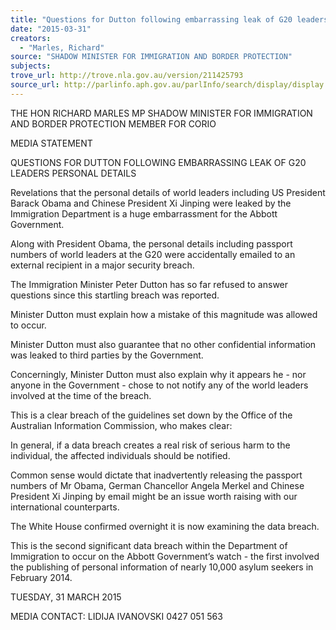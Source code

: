 ```yaml
---
title: "Questions for Dutton following embarrassing leak of G20 leaders personal details"
date: "2015-03-31"
creators:
  - "Marles, Richard"
source: "SHADOW MINISTER FOR IMMIGRATION AND BORDER PROTECTION"
subjects:
trove_url: http://trove.nla.gov.au/version/211425793
source_url: http://parlinfo.aph.gov.au/parlInfo/search/display/display.w3p;query=Id%3A%22media/pressrel/3747111%22
---
```


 

 THE HON RICHARD MARLES MP  SHADOW MINISTER FOR IMMIGRATION AND BORDER  PROTECTION  MEMBER FOR CORIO 

 

 MEDIA STATEMENT   

 QUESTIONS FOR DUTTON FOLLOWING EMBARRASSING LEAK OF G20  LEADERS PERSONAL DETAILS   

 Revelations that the personal details of world leaders including US President Barack  Obama and Chinese President Xi Jinping were leaked by the Immigration Department is  a huge embarrassment for the Abbott Government.    

 Along with President Obama, the personal details including passport numbers of world  leaders at the G20 were accidentally emailed to an external recipient in a major security  breach.    

 The Immigration Minister Peter Dutton has so far refused to answer questions since this  startling breach was reported.      

 Minister Dutton must explain how a mistake of this magnitude was allowed to occur.      

 Minister Dutton must also guarantee that no other confidential information was leaked  to third parties by the Government.    

 Concerningly, Minister Dutton must also explain why it appears he - nor anyone in the  Government - chose to not notify any of the world leaders involved at the time of the  breach.    

 This is a clear breach of the guidelines set down by the Office of the Australian  Information Commission, who makes clear:    

 In general, if a data breach creates a real risk of serious harm to the individual, the  affected individuals should be notified.    

 Common sense would dictate that inadvertently releasing the passport numbers of Mr  Obama, German Chancellor Angela Merkel and Chinese President Xi Jinping by email  might be an issue worth raising with our international counterparts.    

 The White House confirmed overnight it is now examining the data breach.     

 This is the second significant data breach within the Department of Immigration to  occur on the Abbott Government’s watch - the first involved the publishing of personal  information of nearly 10,000 asylum seekers in February 2014.    

 TUESDAY, 31 MARCH 2015   

 MEDIA CONTACT: LIDIJA IVANOVSKI 0427 051 563   

